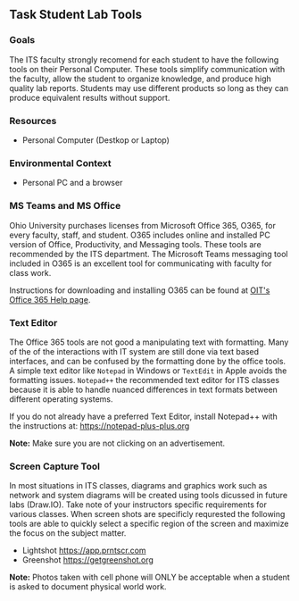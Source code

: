 ## Task Student Lab Tools

### Goals

The ITS faculty strongly recomend for each student to have the following tools on their Personal Computer. These tools simplify communication with the faculty, allow the student to organize knowledge, and produce high quality lab reports. Students may use different products so long as they can produce equivalent results without support.

### Resources

- Personal Computer (Destkop or Laptop)

### Environmental Context

- Personal PC and a browser

### MS Teams and MS Office

Ohio University purchases licenses from Microsoft Office 365, O365, for every faculty, staff, and student. O365 includes online and installed PC version of Office, Productivity, and Messaging tools. These tools are recommended by the ITS department. The Microsoft Teams messaging tool included in O365 is an excellent tool for communicating with faculty for class work.

Instructions for downloading and installing O365 can be found at [OIT's Office 365 Help page](https://help.ohio.edu/TDClient/30/Portal/KB/ArticleDet?ID=116).

### Text Editor

The Office 365 tools are not good a manipulating text with formatting. Many of the of the interactions with IT system are still done via text based interfaces, and can be confused by the formatting done by the office tools. A simple text editor like ``Notepad`` in Windows or ``TextEdit`` in Apple avoids the formatting issues. ``Notepad++`` the recommended text editor for ITS classes because it is able to handle nuanced differences in text formats between different operating systems.

If you do not already have a preferred Text Editor, install Notepad++ with the instructions at: <https://notepad-plus-plus.org> 

**Note:** Make sure you are not clicking on an advertisement.

### Screen Capture Tool 

In most situations in ITS classes, diagrams and graphics work such as network and system diagrams will be created using tools dicussed in future labs (Draw.IO). Take note of your instructors specific requirements for various classes. When screen shots are specificly requrested the following tools are able to quickly select a specific region of the screen and maximize the focus on the subject matter.
-   Lightshot <https://app.prntscr.com>
-   Greenshot <https://getgreenshot.org>

**Note:** Photos taken with cell phone will ONLY be acceptable when a student is asked to document physical world work. 